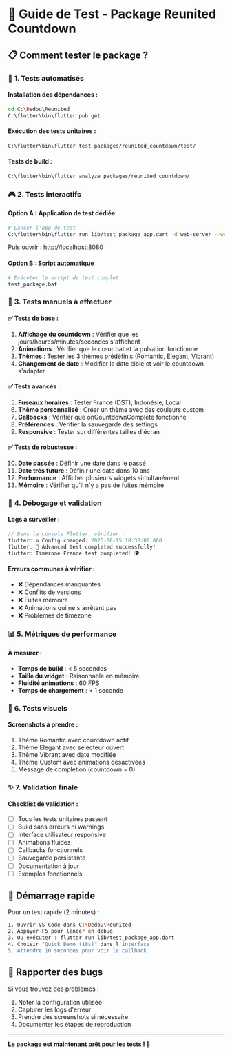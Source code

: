 # 🧪 Guide de Test - Package Reunited Countdown

## 📋 **Comment tester le package ?**

### 🚀 **1. Tests automatisés**

#### Installation des dépendances :
```bash
cd C:\Dedou\Reunited
C:\flutter\bin\flutter pub get
```

#### Exécution des tests unitaires :
```bash
C:\flutter\bin\flutter test packages/reunited_countdown/test/
```

#### Tests de build :
```bash
C:\flutter\bin\flutter analyze packages/reunited_countdown/
```

### 🎮 **2. Tests interactifs**

#### Option A : Application de test dédiée
```bash
# Lancer l'app de test
C:\flutter\bin\flutter run lib/test_package_app.dart -d web-server --web-port=8080
```

Puis ouvrir : http://localhost:8080

#### Option B : Script automatique
```bash
# Exécuter le script de test complet
test_package.bat
```

### 🎯 **3. Tests manuels à effectuer**

#### ✅ **Tests de base :**
1. **Affichage du countdown** : Vérifier que les jours/heures/minutes/secondes s'affichent
2. **Animations** : Vérifier que le cœur bat et la pulsation fonctionne
3. **Thèmes** : Tester les 3 thèmes prédéfinis (Romantic, Elegant, Vibrant)
4. **Changement de date** : Modifier la date cible et voir le countdown s'adapter

#### ✅ **Tests avancés :**
5. **Fuseaux horaires** : Tester France (DST), Indonésie, Local
6. **Thème personnalisé** : Créer un thème avec des couleurs custom
7. **Callbacks** : Vérifier que onCountdownComplete fonctionne
8. **Préférences** : Vérifier la sauvegarde des settings
9. **Responsive** : Tester sur différentes tailles d'écran

#### ✅ **Tests de robustesse :**
10. **Date passée** : Définir une date dans le passé
11. **Date très future** : Définir une date dans 10 ans
12. **Performance** : Afficher plusieurs widgets simultanément
13. **Mémoire** : Vérifier qu'il n'y a pas de fuites mémoire

### 🐛 **4. Débogage et validation**

#### Logs à surveiller :
```dart
// Dans la console Flutter, vérifier :
flutter: ⚙️ Config changed: 2025-08-15 18:30:00.000
flutter: 🎊 Advanced test completed successfully!
flutter: Timezone France test completed! 🌍
```

#### Erreurs communes à vérifier :
- ❌ Dépendances manquantes
- ❌ Conflits de versions
- ❌ Fuites mémoire
- ❌ Animations qui ne s'arrêtent pas
- ❌ Problèmes de timezone

### 📊 **5. Métriques de performance**

#### À mesurer :
- **Temps de build** : < 5 secondes
- **Taille du widget** : Raisonnable en mémoire
- **Fluidité animations** : 60 FPS
- **Temps de chargement** : < 1 seconde

### 🎨 **6. Tests visuels**

#### Screenshots à prendre :
1. Thème Romantic avec countdown actif
2. Thème Elegant avec sélecteur ouvert
3. Thème Vibrant avec date modifiée
4. Thème Custom avec animations désactivées
5. Message de completion (countdown = 0)

### ✨ **7. Validation finale**

#### Checklist de validation :
- [ ] Tous les tests unitaires passent
- [ ] Build sans erreurs ni warnings
- [ ] Interface utilisateur responsive
- [ ] Animations fluides
- [ ] Callbacks fonctionnels
- [ ] Sauvegarde persistante
- [ ] Documentation à jour
- [ ] Exemples fonctionnels

## 🚀 **Démarrage rapide**

Pour un test rapide (2 minutes) :
```bash
1. Ouvrir VS Code dans C:\Dedou\Reunited
2. Appuyer F5 pour lancer en debug
3. Ou exécuter : flutter run lib/test_package_app.dart
4. Choisir "Quick Demo (10s)" dans l'interface
5. Attendre 10 secondes pour voir le callback
```

## 📝 **Rapporter des bugs**

Si vous trouvez des problèmes :
1. Noter la configuration utilisée
2. Capturer les logs d'erreur
3. Prendre des screenshots si nécessaire
4. Documenter les étapes de reproduction

---

**Le package est maintenant prêt pour les tests ! 🎊**
